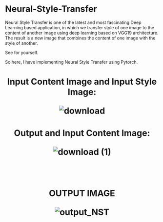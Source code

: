 # Neural-Style-Transfer

Neural Style Transfer is one of the latest and most fascinating Deep Learning based application,
in which we transfer style of one image to the content of another image using deep learning based on VGG19 architecture.
The result is a new image that combines the content of one image with the style of another.

See for yourself.


So here,
I have implementing Neural Style Transfer using Pytorch.

<h1 align="center">Input Content Image and Input Style Image:
  <br />
  
![download](https://user-images.githubusercontent.com/111170719/213918515-556f63fc-12e3-49c6-a1a7-7071cab66f7e.png)
  
</h1>
<h1 align="center">Output and Input Content Image:
  
  <br />

  ![download (1)](https://user-images.githubusercontent.com/111170719/213918584-c976b629-901f-42c0-99e2-05d78edd35ed.png)

</h1>
 <br /> <br />
<h1 align="center">OUTPUT IMAGE
  <br />
  
![output_NST](https://user-images.githubusercontent.com/111170719/213918337-2f473764-a1fd-4a55-8e9a-bc99d853091b.jpg)

</h1>

